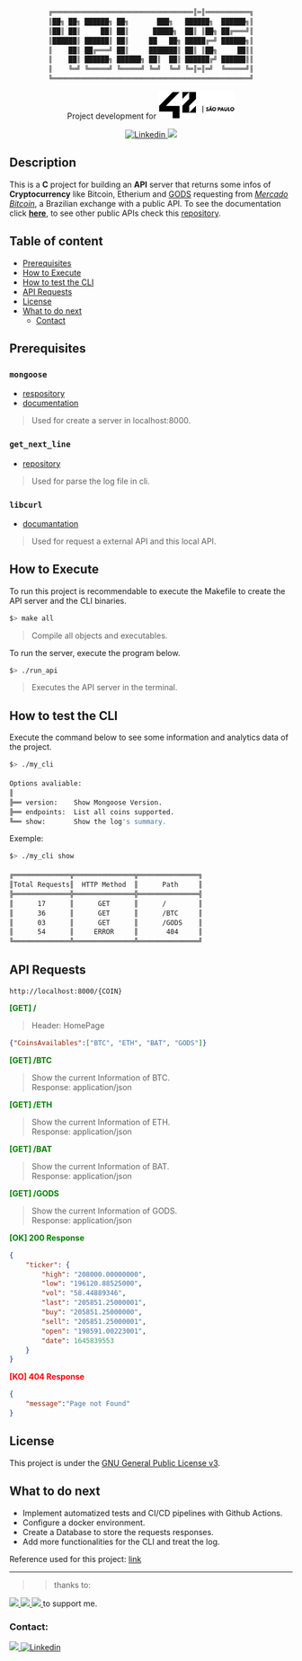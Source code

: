 <div align="center">

```bash
╔═══════════════════════════════════║═║═══════════╗
║██╗ ██╗ ██████╗ ██╗       ███╗   ██████╗  ██████╗║
║██║ ██║     ██║ ██║      █████╗  ██║ ║██╗ ██╔═══╝║
║██████║ ██████║ ██║     ██   ██╗ █████╔═╝ ██████╗║
║    ██║ ██╔═══╝ ██║     ███████║ ██║ ║██╗     ██║║
║    ██║ ██████╗ ██████╗ ██║  ██║ ██████╔╝ ██████║║
║    ╚═╝ ╚═════╝ ╚═════╝ ╚═╝  ╚═╝ ╚═║═║═╝  ╚═════╝║
╚═════════════════════════════════════════════════╝
```

Project development for <a href="https://www.42sp.org.br/"> <img src="https://github.com/LucasDatilioCarderelli/42Cursus/blob/master/img/42-saopaulo.png" height=50> </a>

</div>

<p align="center">
  	<a href="https://www.linkedin.com/in/lucasdatiliocarderelli/">
    	<img alt="Linkedin" src="https://img.shields.io/badge/Lucas Datilio Carderelli-blue?style=flat&logo=Linkedin&logoColor=white" />
  	</a>
	<a href="https://github.com/LucasDatilioCarderelli" alt="login intra">
    	<img src="https://img.shields.io/badge/-ldatilio-gray?style=flat&logo=42&logoColor=white" />
	</a>
	<br>
</p>

## Description
This is a **C** project for building an **API** server that returns some infos of **Cryptocurrency** like Bitcoin, Etherium and [GODS](https://godsunchained.com/) requesting from [*Mercado Bitcoin*](https://www.mercadobitcoin.com.br/), a Brazilian exchange with a public API. To see the documentation click [**here**](https://www.mercadobitcoin.com.br/api-doc/), to see other public APIs check this [repository](https://github.com/public-apis/public-apis).

## Table of content

* [Prerequisites](#prerequisites)
* [How to Execute](#how-to-execute)
* [How to test the CLI](#how-to-test-the-cli)
* [API Requests](#api-requests)
* [License](#license)
* [What to do next](#what-to-do-next)
	* [Contact](#contact)

## Prerequisites

### ``mongoose``
* [respository](https://github.com/cesanta/mongoose)
* [documentation](https://mongoose.ws/documentation/#user-guide)
> Used for create a server in localhost:8000.

### ``get_next_line``
* [repository](https://github.com/LucasDatilioCarderelli/01-Get_next_line)
> Used for parse the log file in cli.

### ``libcurl``
* [documantation](https://curl.se/libcurl/c/libcurl.html)
> Used for request a external API and this local API.

## How to Execute

To run this project is recommendable to execute the Makefile to create the API server and the CLI binaries.
```bash
$> make all
```
> Compile all objects and executables.

To run the server, execute the program below.
```bash
$> ./run_api
```
> Executes the API server in the terminal.

## How to test the CLI

Execute the command below to see some information and analytics data of the project.
```bash
$> ./my_cli

Options avaliable:
║
╠══ version:    Show Mongoose Version.
╠══ endpoints:  List all coins supported.
╚══ show:       Show the log's summary.

```

Exemple:
```bash
$> ./my_cli show

╔══════════════╦═══════════════╦═══════════════╗
║Total Requests║  HTTP Method  ║      Path     ║
╠══════════════╬═══════════════╬═══════════════╣
║      17      ║      GET      ║      /        ║
║      36      ║      GET      ║      /BTC     ║
║      03      ║      GET      ║      /GODS    ║
║      54      ║     ERROR     ║       404     ║
╚══════════════╩═══════════════╩═══════════════╝
```

## API Requests

```
http://localhost:8000/{COIN}
```

<span style="color:green"> **[GET] /** <br></span>
> Header: HomePage
```json
{"CoinsAvailables":["BTC", "ETH", "BAT", "GODS"]}
```
<span style="color:green"> **[GET] /BTC** <br></span>
> Show the current Information of BTC.<br>
> Response: application/json

<span style="color:green"> **[GET] /ETH** <br></span>
> Show the current Information of ETH.<br>
> Response: application/json

<span style="color:green"> **[GET] /BAT** <br></span>
> Show the current Information of BAT.<br>
> Response: application/json

<span style="color:green"> **[GET] /GODS** <br></span>
> Show the current Information of GODS.<br>
> Response: application/json


<span style="color:green">**[OK] 200 Response**</span>

```JSON
{
	"ticker": {
		"high": "208000.00000000",
		"low": "196120.88525000",
		"vol": "58.44889346",
		"last": "205851.25000001",
		"buy": "205851.25000000",
		"sell": "205851.25000001",
		"open": "198591.00223001",
		"date": 1645839553
	}
}
```

<span style="color:red">**[KO] 404 Response**</span>

```JSON
{
	"message":"Page not Found"
}
```

## License

This project is under the [GNU General Public License v3](LICENSE).

## What to do next

* Implement automatized tests and CI/CD pipelines with Github Actions.
* Configure a docker environment.
* Create a Database to store the requests responses.
* Add more functionalities for the CLI and treat the log.

Reference used for this project: [link](https://melodic-walker-f2c.notion.site/42LABS-ae348f7bc8e240cf97651785cfc22467)

---

>> thanks to:
<a href="https://github.com/Vinicius-Santoro" alt="login intra">
    <img src="https://img.shields.io/badge/-vnazioze-gray?style=flat&logo=42&logoColor=white" />
</a>
<a href="https://github.com/edubona8" alt="login intra">
    <img src="https://img.shields.io/badge/-ebonamic-gray?style=flat&logo=42&logoColor=white" />
</a>
<a href="https://github.com/maykonmori" alt="login intra">
    <img src="https://img.shields.io/badge/-mjose--ye-gray?style=flat&logo=42&logoColor=white" />
</a>
to support me.

### Contact:

<a href="https://github.com/LucasDatilioCarderelli" alt="login intra">
    <img src="https://img.shields.io/badge/-ldatilio-gray?style=flat&logo=42&logoColor=white" />
</a>
<a href="https://www.linkedin.com/in/lucasdatiliocarderelli/">
    <img alt="Linkedin" src="https://img.shields.io/badge/Lucas Datilio Carderelli-blue?style=flat&logo=Linkedin&logoColor=white" />
</a>
